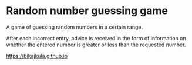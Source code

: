 # Random number guessing game
A game of guessing random numbers in a certain range.

After each incorrect entry, advice is received in the form of information on whether the entered number is greater or less than the requested number.

https://bikajkula.github.io
